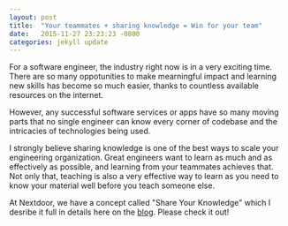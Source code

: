 ```yaml
---
layout: post
title:  "Your teammates + sharing knowledge = Win for your team"
date:   2015-11-27 23:23:23 -0800
categories: jekyll update
---
```

For a software engineer, the industry right now is in a very exciting time. There are so many
oppotunities to make mearningful impact and learning new skills has become so much easier, thanks to
countless available resources on the internet. 

However, any successful software services or apps have so many moving parts 
that no single engineer can know every corner of codebase and
the intricacies of technologies being used. 

I strongly believe sharing knowledge is one of the best ways to scale your
engineering organization. Great engineers want to learn as much and as
effectively as possible, and learning from your teammates achieves that. Not
only that, teaching is also a very effective way to learn as you need to know
your material well before you teach someone else.

At Nextdoor, we have a concept called "Share Your Knowledge" which I desribe it
full in details here on the
[blog](https://engblog.nextdoor.com/2015/06/03/share-your-knowledge/). Please
check it out!


